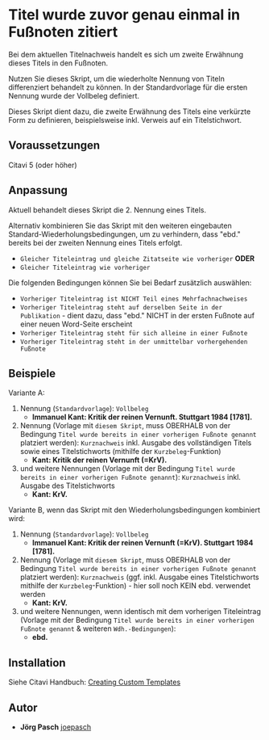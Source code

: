 # Titel wurde zuvor genau einmal in Fußnoten zitiert

Bei dem aktuellen Titelnachweis handelt es sich um zweite Erwähnung dieses Titels in den Fußnoten.

Nutzen Sie dieses Skript, um die wiederholte Nennung von Titeln differenziert behandelt zu können. In der Standardvorlage für die ersten Nennung wurde der Vollbeleg definiert. 

Dieses Skript dient dazu,  die zweite Erwähnung des Titels eine verkürzte Form zu definieren, beispielsweise inkl. Verweis auf ein Titelstichwort. 

## Voraussetzungen
Citavi 5 (oder höher)

## Anpassung

Aktuell behandelt dieses Skript die 2. Nennung eines Titels. 

Alternativ kombinieren Sie das Skript mit den weiteren eingebauten Standard-Wiederholungsbedingungen, um zu verhindern, dass "ebd." bereits bei der zweiten Nennung eines Titels erfolgt.
- `Gleicher Titeleintrag und gleiche Zitatseite wie vorheriger` **ODER**
- `Gleicher Titeleintrag wie vorheriger` 

Die folgenden Bedingungen können Sie bei Bedarf zusätzlich auswählen:
- `Vorheriger Titeleintrag ist NICHT Teil eines Mehrfachnachweises`
- `Vorheriger Titeleintrag steht auf derselben Seite in der Publikation` - dient dazu, dass "ebd." NICHT in der ersten Fußnote auf einer neuen Word-Seite erscheint
- `Vorheriger Titeleintrag steht für sich alleine in einer Fußnote`
- `Vorheriger Titeleintrag steht in der unmittelbar vorhergehenden Fußnote`

## Beispiele

Variante A:
1. Nennung (`Standardvorlage`): `Vollbeleg`
   - **Immanuel Kant: Kritik der reinen Vernunft. Stuttgart 1984 [1781].**
2. Nennung (Vorlage mit `diesem Skript`, muss OBERHALB von der Bedingung `Titel wurde bereits in einer vorherigen Fußnote genannt` platziert werden): `Kurznachweis` inkl. Ausgabe des vollständigen Titels sowie eines Titelstichworts (mithilfe der `Kurzbeleg`-Funktion)
   - **Kant: Kritik der reinen Vernunft (=KrV).**
3. und weitere Nennungen (Vorlage mit der Bedingung `Titel wurde bereits in einer vorherigen Fußnote genannt`): `Kurznachweis` inkl. Ausgabe des Titelstichworts
   - **Kant: KrV.**

Variante B, wenn das Skript mit den Wiederholungsbedingungen kombiniert wird:
1. Nennung (`Standardvorlage`): `Vollbeleg`
   - **Immanuel Kant: Kritik der reinen Vernunft (=KrV). Stuttgart 1984 [1781].**
2. Nennung (Vorlage mit `diesem Skript`, muss OBERHALB von der Bedingung `Titel wurde bereits in einer vorherigen Fußnote genannt` platziert werden): `Kurznachweis` (ggf. inkl. Ausgabe eines Titelstichworts mithilfe der `Kurzbeleg`-Funktion) - hier soll noch KEIN ebd. verwendet werden
   - **Kant: KrV.**
3. und weitere Nennungen, wenn identisch mit dem vorherigen Titeleintrag (Vorlage mit der Bedingung `Titel wurde bereits in einer vorherigen Fußnote genannt` & weiteren `Wdh.-Bedingungen`):
   - **ebd.**

## Installation
Siehe Citavi Handbuch: [Creating Custom Templates](http://www.citavi.com/creating_custom_templates)

## Autor
* **Jörg Pasch** [joepasch](https://github.com/joepasch)
